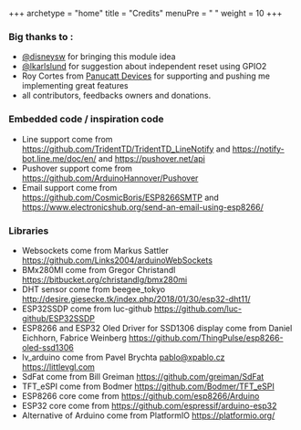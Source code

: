 +++
archetype = "home"
title = "Credits"
menuPre = "<i class='fas fa-bullhorn'></i> "
weight = 10
+++

### Big thanks to :
*  [@disneysw](https://github.com/disneysw) for bringing this module idea
*  [@lkarlslund](https://github.com/lkarlslund) for suggestion about independent reset using GPIO2
*  Roy Cortes from [Panucatt Devices](http://www.panucatt.com) for supporting and pushing me implementing great features
*  all contributors, feedbacks owners and donations.

### Embedded code / inspiration code

- Line support come from https://github.com/TridentTD/TridentTD_LineNotify and https://notify-bot.line.me/doc/en/ and https://pushover.net/api
- Pushover support come from https://github.com/ArduinoHannover/Pushover
- Email support come from https://github.com/CosmicBoris/ESP8266SMTP and https://www.electronicshub.org/send-an-email-using-esp8266/


### Libraries

- Websockets come from Markus Sattler https://github.com/Links2004/arduinoWebSockets
- BMx280MI come from Gregor Christandl https://bitbucket.org/christandlg/bmx280mi
- DHT sensor come from beegee_tokyo http://desire.giesecke.tk/index.php/2018/01/30/esp32-dht11/
- ESP32SSDP come from luc-github https://github.com/luc-github/ESP32SSDP
- ESP8266 and ESP32 Oled Driver for SSD1306 display come from Daniel Eichhorn, Fabrice Weinberg https://github.com/ThingPulse/esp8266-oled-ssd1306
- lv_arduino come from Pavel Brychta <pablo@xpablo.cz> https://littlevgl.com
- SdFat come from Bill Greiman https://github.com/greiman/SdFat
- TFT_eSPI come from Bodmer https://github.com/Bodmer/TFT_eSPI
- ESP8266 core come from https://github.com/esp8266/Arduino
- ESP32 core come from https://github.com/espressif/arduino-esp32
- Alternative of Arduino come from PlatformIO https://platformio.org/